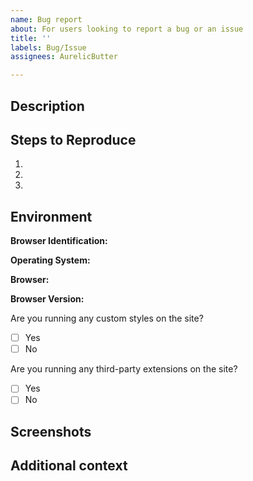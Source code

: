 ```yaml
---
name: Bug report
about: For users looking to report a bug or an issue
title: ''
labels: Bug/Issue
assignees: AurelicButter

---
```


## Description
<!-- A clear and concise description of what the bug is. If there are any prompts or error messages, this would be a good spot to mention those. -->

## Steps to Reproduce
<!-- Explain what steps you did to get this error? Did you run another command? Did you react to a message? What did you input into the command?  -->
<!-- Explain what steps you did to get this error. What pages did you visit first? What buttons did you click? -->
1.
2.
3.

## Environment

<!-- Pick one of two options and delete the one not in use -->

<!-- Option A -->
**Browser Identification:** <!-- ie Mozilla/5.0 (Windows NT 10.0; Win64; x64) AppleWebKit/537.36 (KHTML, like Gecko) Chrome/108.0.0.0 Safari/537.36 OPR/94.0.0.0 -->

<!-- Option B -->
**Operating System:** <!-- ie: Windows 10, Mac OS, Ubuntu Linux, etc... -->

**Browser:** <!-- ie: Safari, Chrome, Firefox, etc... -->

**Browser Version:** <!-- ie: 94.0.4606.38 -->

<!-- Continue to fill out this section as normal -->

Are you running any custom styles on the site?
- [ ] Yes
- [ ] No

Are you running any third-party extensions on the site?
- [ ] Yes
- [ ] No

## Screenshots
<!-- If something seems too complex to explain, a few pictures may help. Or include some to help support your description. -->

## Additional context
<!-- Add any other context about the problem here. -->
